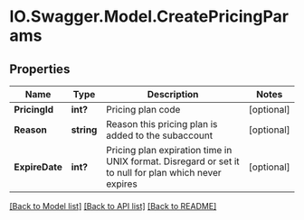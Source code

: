 # IO.Swagger.Model.CreatePricingParams
## Properties

Name | Type | Description | Notes
------------ | ------------- | ------------- | -------------
**PricingId** | **int?** | Pricing plan code | [optional] 
**Reason** | **string** | Reason this pricing plan is added to the subaccount | [optional] 
**ExpireDate** | **int?** | Pricing plan expiration time in UNIX format. Disregard or set it to null for plan which never expires | [optional] 

[[Back to Model list]](../README.md#documentation-for-models) [[Back to API list]](../README.md#documentation-for-api-endpoints) [[Back to README]](../README.md)

